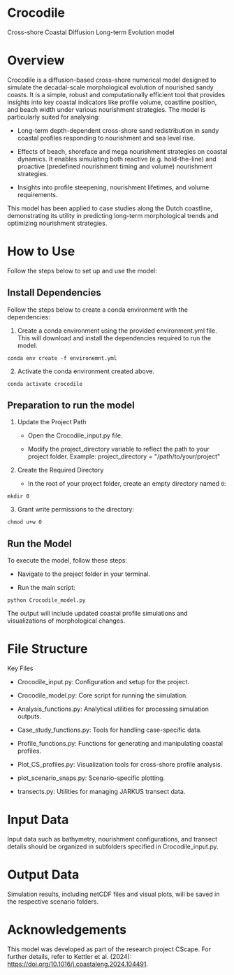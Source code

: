 # Crocodile
Cross-shore Coastal Diffusion Long-term Evolution model

# Overview
Crocodile is a diffusion-based cross-shore numerical model designed to simulate the decadal-scale morphological evolution of nourished sandy coasts. It is a simple, robust and computationally efficient tool that provides insights into key coastal indicators like profile volume, coastline position, and beach width under various nourishment strategies.
The model is particularly suited for analysing:

- Long-term depth-dependent cross-shore sand redistribution in sandy coastal profiles responding to nourishment and sea level rise.

- Effects of beach, shoreface and mega nourishment strategies on coastal dynamics. It enables simulating both reactive (e.g. hold-the-line) and proactive (predefined nourishment timing and volume) nourishment strategies.

- Insights into profile steepening, nourishment lifetimes, and volume requirements.

This model has been applied to case studies along the Dutch coastline, demonstrating its utility in predicting long-term morphological trends and optimizing nourishment strategies. 

# How to Use
Follow the steps below to set up and use the model:

## Install Dependencies
   
Follow the steps below to create a conda environment with the dependencies:

1. Create a conda environment using the provided environment.yml file. This will download and install the dependencies required to run the model.

```
conda env create -f environemnt.yml
```

2. Activate the conda environment created above.
```
conda activate crocodile
```



## Preparation to run the model
   
1. Update the Project Path

    - Open the Crocodile_input.py file.
    
    - Modify the project_directory variable to reflect the path to your project folder. Example: project_directory = "/path/to/your/project"

2. Create the Required Directory

    - In the root of your project folder, create an empty directory named `0`:

```
mkdir 0
```

3. Grant write permissions to the directory:

```
chmod u+w 0
```

## Run the Model

To execute the model, follow these steps:

- Navigate to the project folder in your terminal.

- Run the main script:

```
python Crocodile_model.py
```

The output will include updated coastal profile simulations and visualizations of morphological changes.

# File Structure

Key Files

- Crocodile_input.py: Configuration and setup for the project.

- Crocodile_model.py: Core script for running the simulation.

- Analysis_functions.py: Analytical utilities for processing simulation outputs.

- Case_study_functions.py: Tools for handling case-specific data.

- Profile_functions.py: Functions for generating and manipulating coastal profiles.

- Plot_CS_profiles.py: Visualization tools for cross-shore profile analysis.

- plot_scenario_snaps.py: Scenario-specific plotting.

- transects.py: Utilities for managing JARKUS transect data.


# Input Data
Input data such as bathymetry, nourishment configurations, and transect details should be organized in subfolders specified in Crocodile_input.py.

# Output Data
Simulation results, including netCDF files and visual plots, will be saved in the respective scenario folders.

# Acknowledgements 
This model was developed as part of the research project CScape. For further details, refer to Kettler et al. (2024): https://doi.org/10.1016/j.coastaleng.2024.104491.

